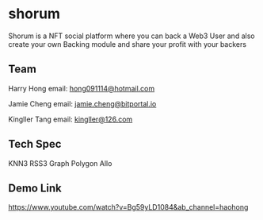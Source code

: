 # shorum
Shorum is a NFT social platform where you can back a Web3 User and also create your own Backing module and share your profit with your backers


## Team

Harry Hong
email: hong091114@hotmail.com

Jamie Cheng
email: jamie.cheng@bitportal.io

Kingller Tang
email: kingller@126.com

## Tech Spec
KNN3
RSS3
Graph
Polygon
Allo

## Demo Link
https://www.youtube.com/watch?v=Bg59yLD1084&ab_channel=haohong